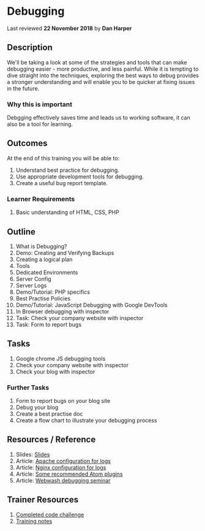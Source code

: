 # Debugging
Last reviewed **22 November 2018** by **Dan Harper**

## Description
We'll be taking a look at some of the strategies and tools that can make debugging easier - more productive, and less painful. While it is tempting to dive straight into the techniques, exploring the best ways to debug provides a stronger understanding and will enable you to be quicker at fixing issues in the future.   

### Why this is important
Debgging effectively saves time and leads us to working software, it can also be a tool for learning.

## Outcomes

At the end of this training you will be able to:
1. Understand best practice for debugging.
1. Use appropriate development tools for debugging.
1. Create a useful bug report template.

### Learner Requirements

1. Basic understanding of HTML, CSS, PHP

## Outline

1. What is Debugging?
1. Demo: Creating and Verifying Backups
1. Creating a logical plan
1. Tools
1. Dedicated Environments
1. Server Config
1. Server Logs
1. Demo/Tutorial: PHP specifics
1. Best Practise Policies
1. Demo/Tutorial: JavaScript Debugging with Google DevTools
1. In Browser debugging with inspector
1. Task: Check your company website with inspector
1. Task: Form to report bugs

## Tasks
1. Google chrome JS debugging tools
1. Check your company website with inspector
1. Check your blog with inspector

### Further Tasks
1. Form to report bugs on your blog site
1. Debug your blog
1. Create a best practise doc
1. Create a flow chart to illustrate your debugging process

## Resources / Reference
1. Slides: [Slides](https://docs.google.com/presentation/d/14jrEmastWeUkI67XktiTBz1KIWhZk7ltJILYQM18Seg/edit?usp=sharing)
1. Article: [Apache configuration for logs](https://www.sitepoint.com/configuring-web-logs-apache/)
1. Article: [Nginx configuration for logs](http://nginx.org/en/docs/debugging_log.html)
1. Article: [Some recommended Atom plugins](https://mark.ie/blog/web-development/my-atom-packages)
1. Article: [Webwash debugging seminar](https://www.youtube.com/watch?v=yi8WZQIxpqY)

## Trainer Resources
1. [Completed code challenge](#)
1. [Training notes](#)
